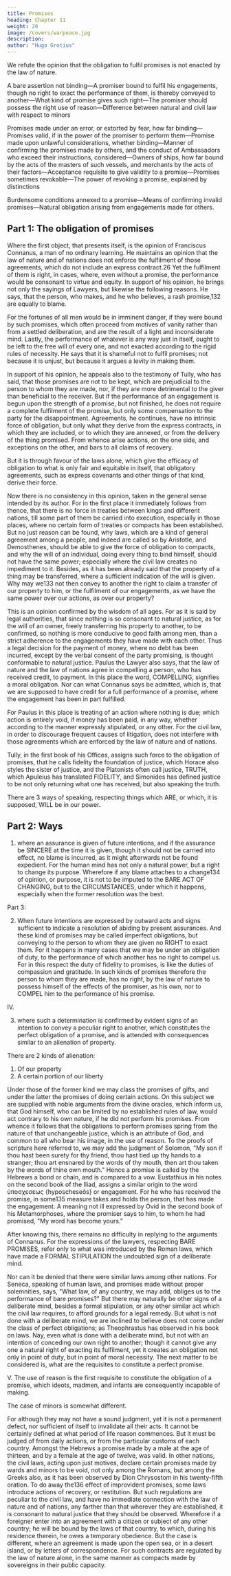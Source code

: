 ```yaml
---
title: Promises
heading: Chapter 11
weight: 20
image: /covers/warpeace.jpg
description: 
author: "Hugo Grotius"
---
```



We refute the opinion that the obligation to fulfil promises is not enacted by the law of nature. 

A bare assertion not binding—A promiser bound to fulfil his engagements, though no right to exact the performance of them, is thereby conveyed to another—What kind of promise gives such right—The promiser should possess the right use of reason—Difference between natural and civil law with respect to minors

Promises made under an error, or extorted by fear, how far binding—Promises valid, if in the power of the promiser to perform them—Promise made upon unlawful considerations, whether binding—Manner of confirming the promises made by others, and the conduct of Ambassadors who exceed their instructions, considered—Owners of ships, how far bound by the acts of the masters of such vessels, and merchants by the acts of their factors—Acceptance requisite to give validity to a promise—Promises sometimes revokable—The power of revoking a promise, explained by distinctions

Burdensome conditions annexed to a promise—Means of confirming invalid promises—Natural obligation arising from engagements made for others.

## Part 1: The obligation of promises

Where the first object, that presents itself, is the opinion of Franciscus Connanus, a man of no ordinary learning. He maintains an opinion that the law of nature and of nations does not enforce the fulfilment of those agreements, which do not include an express contract.26 Yet the fulfilment of them is right, in cases, where, even without a promise, the performance would be consonant to virtue and equity. In support of his opinion, he brings not only the sayings of Lawyers, but likewise the following reasons. He says, that the person, who makes, and he who believes, a rash promise,132 are equally to blame. 

For the fortunes of all men would be in imminent danger, if they were bound by such promises, which often proceed from motives of vanity rather than from a settled deliberation, and are the result of a light and inconsiderate mind. Lastly, the performance of whatever is any way just in itself, ought to be left to the free will of every one, and not exacted according to the rigid rules of necessity. He says that it is shameful not to fulfil promises; not because it is unjust, but because it argues a levity in making them.

In support of his opinion, he appeals also to the testimony of Tully, who has said, that those promises are not to be kept, which are prejudicial to the person to whom they are made, nor, if they are more detrimental to the giver than beneficial to the receiver. But if the performance of an engagement is begun upon the strength of a promise, but not finished, he does not require a complete fulfilment of the promise, but only some compensation to the party for the disappointment. Agreements, he continues, have no intrinsic force of obligation, but only what they derive from the express contracts, in which they are included, or to which they are annexed, or from the delivery of the thing promised. From whence arise actions, on the one side, and exceptions on the other, and bars to all claims of recovery.

But it is through favour of the laws alone, which give the efficacy of obligation to what is only fair and equitable in itself, that obligatory agreements, such as express covenants and other things of that kind, derive their force.

Now there is no consistency in this opinion, taken in the general sense intended by its author. For in the first place it immediately follows from thence, that there is no force in treaties between kings and different nations, till some part of them be carried into execution, especially in those places, where no certain form of treaties or compacts has been established. But no just reason can be found, why laws, which are a kind of general agreement among a people, and indeed are called so by Aristotle, and Demosthenes, should be able to give the force of obligation to compacts, and why the will of an individual, doing every thing to bind himself, should not have the same power; especially where the civil law creates no impediment to it. Besides, as it has been already said that the property of a thing may be transferred, where a sufficient indication of the will is given. Why may we133 not then convey to another the right to claim a transfer of our property to him, or the fulfilment of our engagements, as we have the same power over our actions, as over our property?

This is an opinion confirmed by the wisdom of all ages. For as it is said by legal authorities, that since nothing is so consonant to natural justice, as for the will of an owner, freely transferring his property to another, to be confirmed, so nothing is more conducive to good faith among men, than a strict adherence to the engagements they have made with each other. Thus a legal decision for the payment of money, where no debt has been incurred, except by the verbal consent of the party promising, is thought conformable to natural justice. Paulus the Lawyer also says, that the law of nature and the law of nations agree in compelling a person, who has received credit, to payment. In this place the word, COMPELLING, signifies a moral obligation. Nor can what Connanus says be admitted, which is, that we are supposed to have credit for a full performance of a promise, where the engagement has been in part fulfilled. 

For Paulus in this place is treating of an action where nothing is due; which action is entirely void, if money has been paid, in any way, whether according to the manner expressly stipulated, or any other. For the civil law, in order to discourage frequent causes of litigation, does not interfere with those agreements which are enforced by the law of nature and of nations.

Tully, in the first book of his Offices, assigns such force to the obligation of promises, that he calls fidelity the foundation of justice, which Horace also styles the sister of justice, and the Platonists often call justice, TRUTH, which Apuleius has translated FIDELITY, and Simonides has defined justice to be not only returning what one has received, but also speaking the truth.

There are 3 ways of speaking, respecting things which ARE, or which, it is supposed, WILL be in our power.


## Part 2: Ways 


1. where an assurance is given of future intentions, and if the assurance be SINCERE at the time it is given, though it should not be carried into effect, no blame is incurred, as it might afterwards not be found expedient. For the human mind has not only a natural power, but a right to change its purpose. Wherefore if any blame attaches to a change134 of opinion, or purpose, it is not to be imputed to the BARE ACT OF CHANGING, but to the CIRCUMSTANCES, under which it happens, especially when the former resolution was the best.

Part 3: 


2. When future intentions are expressed by outward acts and signs sufficient to indicate a resolution of abiding by present assurances. And these kind of promises may be called imperfect obligations, but conveying to the person to whom they are given no RIGHT to exact them. For it happens in many cases that we may be under an obligation of duty, to the performance of which another has no right to compel us. For in this respect the duty of fidelity to promises, is like the duties of compassion and gratitude. In such kinds of promises therefore the person to whom they are made, has no right, by the law of nature to possess himself of the effects of the promiser, as his own, nor to COMPEL him to the performance of his promise.

IV. 

3. where such a determination is confirmed by evident signs of an intention to convey a peculiar right to another, which constitutes the perfect obligation of a promise, and is attended with consequences similar to an alienation of property.

There are 2 kinds of alienation:

1. Of our property
2. A certain portion of our liberty


Under those of the former kind we may class the promises of gifts, and under the latter the promises of doing certain actions. On this subject we are supplied with noble arguments from the divine oracles, which inform us, that God himself, who can be limited by no established rules of law, would act contrary to his own nature, if he did not perform his promises. From whence it follows that the obligations to perform promises spring from the nature of that unchangeable justice, which is an attribute of God, and common to all who bear his image, in the use of reason. To the proofs of scripture here referred to, we may add the judgment of Solomon, "My son if thou hast been surety for thy friend, thou hast tied up thy hands to a stranger; thou art ensnared by the words of thy mouth, then art thou taken by the words of thine own mouth." Hence a promise is called by the Hebrews a bond or chain, and is compared to a vow. Eustathius in his notes on the second book of the Iliad, assigns a similar origin to the word ὑποσχεσεως {hyposcheseôs} or engagement. For he who has received the promise, in some135 measure takes and holds the person, that has made the engagement. A meaning not ill expressed by Ovid in the second book of his Metamorphoses, where the promiser says to him, to whom he had promised, "My word has become yours."

After knowing this, there remains no difficulty in replying to the arguments of Connanus. For the expressions of the lawyers, respecting BARE PROMISES, refer only to what was introduced by the Roman laws, which have made a FORMAL STIPULATION the undoubted sign of a deliberate mind.

Nor can it be denied that there were similar laws among other nations. For Seneca, speaking of human laws, and promises made without proper solemnities, says, "What law, of any country, we may add, obliges us to the performance of bare promises?" But there may naturally be other signs of a deliberate mind, besides a formal stipulation, or any other similar act which the civil law requires, to afford grounds for a legal remedy. But what is not done with a deliberate mind, we are inclined to believe does not come under the class of perfect obligations; as Theophrastus has observed in his book on laws. Nay, even what is done with a deliberate mind, but not with an intention of conceding our own right to another; though it cannot give any one a natural right of exacting its fulfilment, yet it creates an obligation not only in point of duty, but in point of moral necessity. The next matter to be considered is, what are the requisites to constitute a perfect promise.

V. The use of reason is the first requisite to constitute the obligation of a promise, which ideots, madmen, and infants are consequently incapable of making. 

The case of minors is somewhat different. 

For although they may not have a sound judgment, yet it is not a permanent defect, nor sufficient of itself to invalidate all their acts. It cannot be certainly defined at what period of life reason commences. But it must be judged of from daily actions, or from the particular customs of each country. Amongst the Hebrews a promise made by a male at the age of thirteen, and by a female at the age of twelve, was valid. In other nations, the civil laws, acting upon just motives, declare certain promises made by wards and minors to be void, not only among the Romans, but among the Greeks also, as it has been observed by Dion Chrysostom in his twenty-fifth oration. To do away the136 effect of improvident promises, some laws introduce actions of recovery, or restitution. But such regulations are peculiar to the civil law, and have no immediate connection with the law of nature and of nations, any farther than that wherever they are established, it is consonant to natural justice that they should be observed. Wherefore if a foreigner enter into an agreement with a citizen or subject of any other country; he will be bound by the laws of that country, to which, during his residence therein, he owes a temporary obedience. But the case is different, where an agreement is made upon the open sea, or in a desert island, or by letters of correspondence. For such contracts are regulated by the law of nature alone, in the same manner as compacts made by sovereigns in their public capacity.

